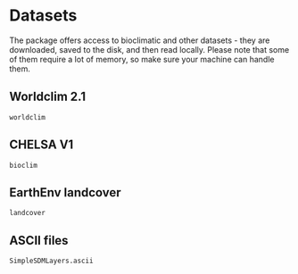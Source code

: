 # Datasets

The package offers access to bioclimatic and other datasets - they are
downloaded, saved to the disk, and then read locally. Please note that some of
them require a lot of memory, so make sure your machine can handle them.

## Worldclim 2.1

```@docs
worldclim
```

## CHELSA V1

```@docs
bioclim
```

## EarthEnv landcover

```@docs
landcover
```

## ASCII files

```@docs
SimpleSDMLayers.ascii
```